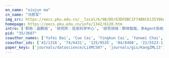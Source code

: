```yaml
---
en_name: "xiujun ma"
cn_name: "马修军"
img_src: https://eecs.pku.edu.cn/__local/6/9B/DD/63DFDBC1F74B6C6135396ADCDB6_A3268D58_1DEB6.png?e=.png
homepage: https://eecs.pku.edu.cn/info/1342/6120.htm
intro: ['职称：副教授', '研究所：信息科学中心', '研究领域：群体智能、多Agent系统、机器学习、分布式系统、大数据、地理信息系统、网络空间安全 ', '办公电话：86-10-62757085', '电子邮件：maxj@cis.pku.edu.cn', '个人主页： ']
pid: "35/3607"
coauthor_names: ['Yufei Bai', 'Cuo Cai', 'Yingkun Cai', 'Yanwei Chai', 'Bin Chen 0001', 'Guanhua Chen', 'Zhuo Chen', 'Dilnaryasin', 'Zhengbin Dong', 'Yu Fang 0001', 'Xuebing Feng', 'Song Gao 0001', 'Xiaoping Gao', 'Yong Gao', 'Lei Han', 'Liang Han', 'Amory Huang', 'Zhou Huang', 'Fengjun Jin', 'Xingxing Jin', 'Chaogui Kang', 'Chenyu Li', 'Gang Li', 'Ke Li', 'Xiong Li', 'Yunxiao Li', 'Baojia Lin', 'Xing Lin', 'Chen Liu', 'Yu Liu 0003', 'Wei Lu', 'Qingyun Meng', 'Zijian Pan', 'Wen Pu', 'Meng Shuai', 'Guojie Song', 'Lebin Sun', 'Yanfeng Sun', 'Yixian Sun', 'Yuxiang Sun', 'Shiwei Tang', 'Hao Tian', 'Han Wang', 'Zhongya Wei', 'Jie Wu', 'Wenjie Wu', 'Yu Xiao', 'Kunqing Xie', 'Dan Xu', 'Zerong Yao', 'Yihong Yuan', 'Haitao Zhang', 'Huibin Zhang', 'Ping Zhang 0009', 'Yi Zhang', 'Yuanzhi Zhang', 'Yuhang Zhao', 'Guiyun Zhou']
coauthor_ids: ['41/1316', '74/6431', '125/9535', '04/8498', '22/5523-1', '85/3682', '29/6497', '05/8499', '97/7208', '88/3790-1', '125/9576', '92/357-1', '96/614', '181/2643', '75/2307', '12/514', '01/8498', '89/2593', '60/7210', '11/1252', '33/8500', '51/2854', '62/2655', '75/6627', '63/6031', '43/8500', '135/9227', '17/418', '10/2639', '97/2274-3', '98/6613', '164/2181', '02/8180', '76/6838', '03/462', '37/2900', '125/9633', '16/1634', '87/7820', '75/1112', 't/ShiweiTang', '29/1374', '67/1771', '00/9629', '181/2833', '07/321', '54/5385', '06/1913', '16/3823', '198/7844', '95/8058', '19/6669', '55/7624', '13/4682-9', '64/6544', '60/5759', '87/8700', '65/11090']
paper_keys: ['journals/datascience/LiXMCS07', 'journals/gis/KangZML13']
---
```

